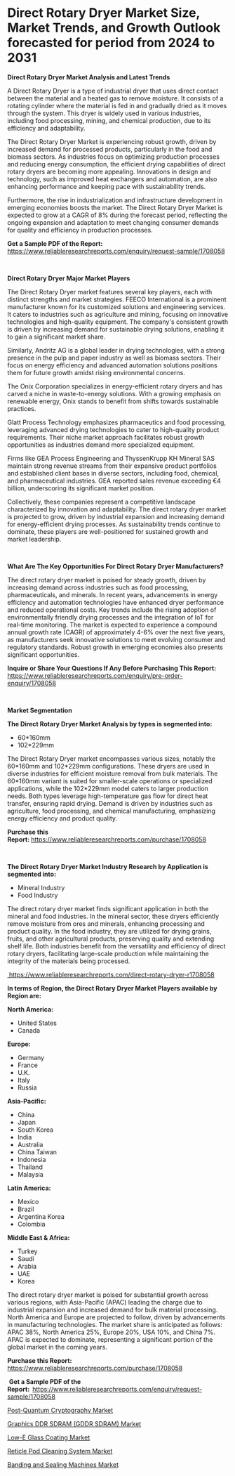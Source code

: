 <p><h1>Direct Rotary Dryer Market Size, Market Trends, and Growth Outlook forecasted for period from 2024 to 2031</h1></p><p><strong>Direct Rotary Dryer Market Analysis and Latest Trends</strong></p>
<p><p>A Direct Rotary Dryer is a type of industrial dryer that uses direct contact between the material and a heated gas to remove moisture. It consists of a rotating cylinder where the material is fed in and gradually dried as it moves through the system. This dryer is widely used in various industries, including food processing, mining, and chemical production, due to its efficiency and adaptability.</p><p>The Direct Rotary Dryer Market is experiencing robust growth, driven by increased demand for processed products, particularly in the food and biomass sectors. As industries focus on optimizing production processes and reducing energy consumption, the efficient drying capabilities of direct rotary dryers are becoming more appealing. Innovations in design and technology, such as improved heat exchangers and automation, are also enhancing performance and keeping pace with sustainability trends.</p><p>Furthermore, the rise in industrialization and infrastructure development in emerging economies boosts the market. The Direct Rotary Dryer Market is expected to grow at a CAGR of 8% during the forecast period, reflecting the ongoing expansion and adaptation to meet changing consumer demands for quality and efficiency in production processes.</p></p>
<p><strong>Get a Sample PDF of the Report:&nbsp;</strong> <a href="https://www.reliableresearchreports.com/enquiry/request-sample/1708058?utm_campaign=1333&utm_medium=2&utm_source=Github&utm_content=ia&utm_term=13102024&utm_id=direct-rotary-dryer">https://www.reliableresearchreports.com/enquiry/request-sample/1708058</a></p>
<p>&nbsp;</p>
<p><strong>Direct Rotary Dryer Major Market Players</strong></p>
<p><p>The Direct Rotary Dryer market features several key players, each with distinct strengths and market strategies. FEECO International is a prominent manufacturer known for its customized solutions and engineering services. It caters to industries such as agriculture and mining, focusing on innovative technologies and high-quality equipment. The company's consistent growth is driven by increasing demand for sustainable drying solutions, enabling it to gain a significant market share.</p><p>Similarly, Andritz AG is a global leader in drying technologies, with a strong presence in the pulp and paper industry as well as biomass sectors. Their focus on energy efficiency and advanced automation solutions positions them for future growth amidst rising environmental concerns.</p><p>The Onix Corporation specializes in energy-efficient rotary dryers and has carved a niche in waste-to-energy solutions. With a growing emphasis on renewable energy, Onix stands to benefit from shifts towards sustainable practices.</p><p>Glatt Process Technology emphasizes pharmaceutics and food processing, leveraging advanced drying technologies to cater to high-quality product requirements. Their niche market approach facilitates robust growth opportunities as industries demand more specialized equipment.</p><p>Firms like GEA Process Engineering and ThyssenKrupp KH Mineral SAS maintain strong revenue streams from their expansive product portfolios and established client bases in diverse sectors, including food, chemical, and pharmaceutical industries. GEA reported sales revenue exceeding €4 billion, underscoring its significant market position.</p><p>Collectively, these companies represent a competitive landscape characterized by innovation and adaptability. The direct rotary dryer market is projected to grow, driven by industrial expansion and increasing demand for energy-efficient drying processes. As sustainability trends continue to dominate, these players are well-positioned for sustained growth and market leadership.</p></p>
<p>&nbsp;</p>
<p><strong>What Are The Key Opportunities For Direct Rotary Dryer Manufacturers?</strong></p>
<p><p>The direct rotary dryer market is poised for steady growth, driven by increasing demand across industries such as food processing, pharmaceuticals, and minerals. In recent years, advancements in energy efficiency and automation technologies have enhanced dryer performance and reduced operational costs. Key trends include the rising adoption of environmentally friendly drying processes and the integration of IoT for real-time monitoring. The market is expected to experience a compound annual growth rate (CAGR) of approximately 4-6% over the next five years, as manufacturers seek innovative solutions to meet evolving consumer and regulatory standards. Robust growth in emerging economies also presents significant opportunities.</p></p>
<p><strong>Inquire or Share Your Questions If Any Before Purchasing This Report:</strong> <a href="https://www.reliableresearchreports.com/enquiry/pre-order-enquiry/1708058?utm_campaign=1333&utm_medium=2&utm_source=Github&utm_content=ia&utm_term=13102024&utm_id=direct-rotary-dryer">https://www.reliableresearchreports.com/enquiry/pre-order-enquiry/1708058</a></p>
<p>&nbsp;</p>
<p><strong>Market Segmentation</strong></p>
<p><strong>The Direct Rotary Dryer Market Analysis by types is segmented into:</strong></p>
<p><ul><li>60*160mm</li><li>102*229mm</li></ul></p>
<p><p>The Direct Rotary Dryer market encompasses various sizes, notably the 60*160mm and 102*229mm configurations. These dryers are used in diverse industries for efficient moisture removal from bulk materials. The 60*160mm variant is suited for smaller-scale operations or specialized applications, while the 102*229mm model caters to larger production needs. Both types leverage high-temperature gas flow for direct heat transfer, ensuring rapid drying. Demand is driven by industries such as agriculture, food processing, and chemical manufacturing, emphasizing energy efficiency and product quality.</p></p>
<p><strong>Purchase this Report:&nbsp;</strong><a href="https://www.reliableresearchreports.com/purchase/1708058?utm_campaign=1333&utm_medium=2&utm_source=Github&utm_content=ia&utm_term=13102024&utm_id=direct-rotary-dryer">https://www.reliableresearchreports.com/purchase/1708058</a></p>
<p>&nbsp;</p>
<p><strong>The Direct Rotary Dryer Market Industry Research by Application is segmented into:</strong></p>
<p><ul><li>Mineral Industry</li><li>Food Industry</li></ul></p>
<p><p>The direct rotary dryer market finds significant application in both the mineral and food industries. In the mineral sector, these dryers efficiently remove moisture from ores and minerals, enhancing processing and product quality. In the food industry, they are utilized for drying grains, fruits, and other agricultural products, preserving quality and extending shelf life. Both industries benefit from the versatility and efficiency of direct rotary dryers, facilitating large-scale production while maintaining the integrity of the materials being processed.</p></p>
<p><a href="https://www.reliableresearchreports.com/direct-rotary-dryer-r1708058?utm_campaign=1333&utm_medium=2&utm_source=Github&utm_content=ia&utm_term=13102024&utm_id=direct-rotary-dryer">&nbsp;https://www.reliableresearchreports.com/direct-rotary-dryer-r1708058</a></p>
<p><strong>In terms of Region, the Direct Rotary Dryer Market Players available by Region are:</strong></p>
<p>
    <p> <strong> North America: </strong>
        <ul>
            <li>United States</li>
            <li>Canada</li>
        </ul>
        </p> 
    <p> <strong> Europe: </strong>
        <ul>
            <li>Germany</li>
            <li>France</li>
            <li>U.K.</li>
            <li>Italy</li>
            <li>Russia</li>
        </ul>
        </p> 
    <p> <strong> Asia-Pacific: </strong>
        <ul>
            <li>China</li>
            <li>Japan</li>
            <li>South Korea</li>
            <li>India</li>
            <li>Australia</li>
            <li>China Taiwan</li>
            <li>Indonesia</li>
            <li>Thailand</li>
            <li>Malaysia</li>
        </ul>
        </p> 
    <p> <strong> Latin America: </strong>
        <ul>
            <li>Mexico</li>
            <li>Brazil</li>
            <li>Argentina Korea</li>
            <li>Colombia</li>
        </ul>
        </p> 
    <p> <strong> Middle East & Africa: </strong>
        <ul>
            <li>Turkey</li>
            <li>Saudi</li>
            <li>Arabia</li>
            <li>UAE</li>
            <li>Korea</li>
        </ul>
    </p>
    </p>
<p><p>The direct rotary dryer market is poised for substantial growth across various regions, with Asia-Pacific (APAC) leading the charge due to industrial expansion and increased demand for bulk material processing. North America and Europe are projected to follow, driven by advancements in manufacturing technologies. The market share is anticipated as follows: APAC 38%, North America 25%, Europe 20%, USA 10%, and China 7%. APAC is expected to dominate, representing a significant portion of the global market in the coming years.</p></p>
<p><strong>Purchase this Report: </strong><a href="https://www.reliableresearchreports.com/purchase/1708058?utm_campaign=1333&utm_medium=2&utm_source=Github&utm_content=ia&utm_term=13102024&utm_id=direct-rotary-dryer">https://www.reliableresearchreports.com/purchase/1708058</a></p>
<p>&nbsp;<strong>Get a Sample PDF of the Report:&nbsp;&nbsp;</strong><a href="https://www.reliableresearchreports.com/enquiry/request-sample/1708058?utm_campaign=1333&utm_medium=2&utm_source=Github&utm_content=ia&utm_term=13102024&utm_id=direct-rotary-dryer">https://www.reliableresearchreports.com/enquiry/request-sample/1708058</a></p>
<p><strong></strong></p>
<p><p><a href="https://www.linkedin.com/pulse/post-quantum-cryptography-market-size-share-growth-analysis-c1elc?utm_campaign=1333&utm_medium=2&utm_source=Github&utm_content=ia&utm_term=13102024&utm_id=direct-rotary-dryer">Post-Quantum Cryptography Market</a></p><p><a href="https://www.linkedin.com/pulse/global-graphics-ddr-sdram-gddr-industry-analysis-report-market-2fuse?utm_campaign=1333&utm_medium=2&utm_source=Github&utm_content=ia&utm_term=13102024&utm_id=direct-rotary-dryer">Graphics DDR SDRAM (GDDR SDRAM) Market</a></p><p><a href="https://www.linkedin.com/pulse/low-e-glass-coating-market-evolution-regional-adaptations-k4iic?utm_campaign=1333&utm_medium=2&utm_source=Github&utm_content=ia&utm_term=13102024&utm_id=direct-rotary-dryer">Low-E Glass Coating Market</a></p><p><a href="https://www.linkedin.com/pulse/global-reticle-pod-cleaning-system-nexus-sector-confluences-regional-l5mdf?utm_campaign=1333&utm_medium=2&utm_source=Github&utm_content=ia&utm_term=13102024&utm_id=direct-rotary-dryer">Reticle Pod Cleaning System Market</a></p><p><a href="https://www.linkedin.com/pulse/global-banding-sealing-machines-market-exploring-share-trends-s7mwf?utm_campaign=1333&utm_medium=2&utm_source=Github&utm_content=ia&utm_term=13102024&utm_id=direct-rotary-dryer">Banding and Sealing Machines Market</a></p></p>